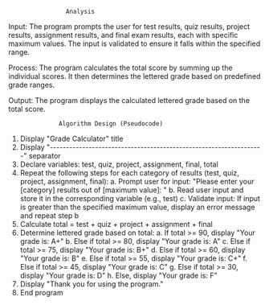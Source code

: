                    Analysis

Input:
The program prompts the user for test results, quiz results, project results, assignment results, and final exam results, each with specific maximum values. The input is validated to ensure it falls within the specified range.

Process:
The program calculates the total score by summing up the individual scores. It then determines the lettered grade based on predefined grade ranges.

Output:
The program displays the calculated lettered grade based on the total score.

                  Algorithm Design (Pseudocode)
1. Display "Grade Calculator" title
2. Display "------------------------------------------------------------------" separator
3. Declare variables: test, quiz, project, assignment, final, total
4. Repeat the following steps for each category of results (test, quiz, project, assignment, final):
   a. Prompt user for input: "Please enter your [category] results out of [maximum value]: "
   b. Read user input and store it in the corresponding variable (e.g., test)
   c. Validate input: If input is greater than the specified maximum value, display an error message and repeat step b
5. Calculate total = test + quiz + project + assignment + final
6. Determine lettered grade based on total:
   a. If total >= 90, display "Your grade is: A+"
   b. Else if total >= 80, display "Your grade is: A"
   c. Else if total >= 75, display "Your grade is: B+"
   d. Else if total >= 60, display "Your grade is: B"
   e. Else if total >= 55, display "Your grade is: C+"
   f. Else if total >= 45, display "Your grade is: C"
   g. Else if total >= 30, display "Your grade is: D"
   h. Else, display "Your grade is: F"
7. Display "Thank you for using the program."
8. End program

